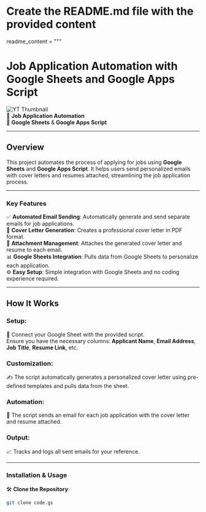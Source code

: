 # Create the README.md file with the provided content

readme_content = """
# Job Application Automation with Google Sheets and Google Apps Script  
![YT Thumbnail](https://github.com/user-attachments/assets/21c1d253-b437-4fbc-a792-2d0a55f767ec)  
💼 **Job Application Automation**  
🔧 **Google Sheets** & **Google Apps Script**

---

## Overview  
This project automates the process of applying for jobs using **Google Sheets** and **Google Apps Script**. It helps users send personalized emails with cover letters and resumes attached, streamlining the job application process.

---

### Key Features  
✅ **Automated Email Sending**: Automatically generate and send separate emails for job applications.  
📄 **Cover Letter Generation**: Creates a professional cover letter in PDF format.  
📎 **Attachment Management**: Attaches the generated cover letter and resume to each email.  
📊 **Google Sheets Integration**: Pulls data from Google Sheets to personalize each application.  
⚙️ **Easy Setup**: Simple integration with Google Sheets and no coding experience required.

---

## How It Works  

### Setup:  
🔗 Connect your Google Sheet with the provided script.  
Ensure you have the necessary columns: **Applicant Name**, **Email Address**, **Job Title**, **Resume Link**, etc.

### Customization:  
✍️ The script automatically generates a personalized cover letter using pre-defined templates and pulls data from the sheet.

### Automation:  
📧 The script sends an email for each job application with the cover letter and resume attached.

### Output:  
📈 Tracks and logs all sent emails for your reference.

---

### Installation & Usage  
🛠️ **Clone the Repository**:  
```bash  
git clone code.gs 
